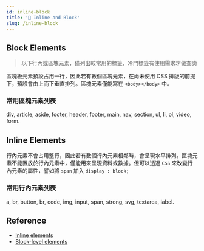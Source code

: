 ```yaml
---
id: inline-block
title: '📜 Inline and Block'
slug: /inline-block
---
```


## Block Elements

> 以下行內或區塊元素，僅列出較常用的標籤，冷門標籤有使用需求才做查詢

區塊級元素預設占用一行，因此若有數個區塊元素，在尚未使用 CSS 排版的前提下，預設會由上而下垂直排列。區塊元素僅能寫在 `<body></body>` 中。

### 常用區塊元素列表

div, article, aside, footer, header, footer, main, nav, section, ul, li, ol, video, form.

## Inline Elements

行內元素不會占用整行，因此若有數個行內元素相鄰時，會呈現水平排列。區塊元素不能置放於行內元素中，僅能用來呈現資料或數據。但可以透過 `CSS` 來改變行內元素的屬性，譬如將 `span` 加入 `display : block;`

### 常用行內元素列表

a, br, button, br, code, img, input, span, strong, svg, textarea, label.

## Reference

- [Inline elements](https://developer.mozilla.org/en-US/docs/Web/HTML/Inline_elements)
- [Block-level elements](https://developer.mozilla.org/en-US/docs/Web/HTML/Block-level_elements)
